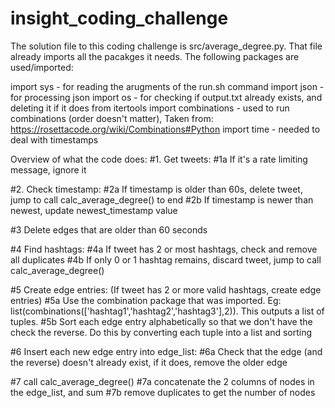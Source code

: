 # insight_coding_challenge
The solution file to this coding challenge is src/average_degree.py. That file already imports all the pacakges it needs. The following packages are used/imported:

import sys - for reading the arugments of the run.sh command
import json - for processing json
import os - for checking if output.txt already exists, and deleting it if it does
from itertools import combinations - used to run combinations (order doesn't matter), Taken from: https://rosettacode.org/wiki/Combinations#Python
import time - needed to deal with timestamps


Overview of what the code does:
#1.     Get tweets:
#1a     If it's a rate limiting message, ignore it

#2.     Check timestamp:
#2a     If timestamp is older than 60s, delete tweet, jump to call calc_average_degree() to end
#2b     If timestamp is newer than newest, update newest_timestamp value

#3      Delete edges that are older than 60 seconds

#4      Find hashtags:
#4a     If tweet has 2 or most hashtags, check and remove all duplicates
#4b     If only 0 or 1 hashtag remains, discard tweet, jump to call calc_average_degree()

#5      Create edge entries: (If tweet has 2 or more valid hashtags, create edge entries)
#5a     Use the combination package that was imported. Eg: list(combinations(['hashtag1','hashtag2','hashtag3'],2)). This outputs a list of tuples.
#5b     Sort each edge entry alphabetically so that we don't have the check the reverse. Do this by converting each tuple into a list and sorting

#6      Insert each new edge entry into edge_list:
#6a     Check that the edge (and the reverse) doesn't already exist, if it does, remove the older edge

#7      call calc_average_degree()
#7a     concatenate the 2 columns of nodes in the edge_list, and sum
#7b     remove duplicates to get the number of nodes


